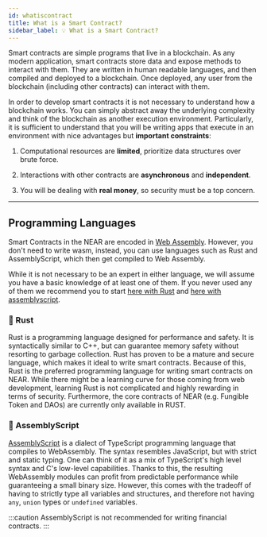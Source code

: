 ```yaml
---
id: whatiscontract
title: What is a Smart Contract?
sidebar_label: 💡 What is a Smart Contract?
---
```


Smart contracts are simple programs that live in a blockchain. As any modern application, smart contracts store data and expose methods to interact with them. They are written in human readable languages, and then compiled and deployed to a blockchain. Once deployed, any user from the blockchain (including other contracts) can interact with them.

In order to develop smart contracts it is not necessary to understand how a blockchain works. You can simply abstract away the underlying complexity and think of the blockchain as another execution environment. Particularly, it is sufficient to understand that you will be writing apps that execute in an environment with nice advantages but **important constraints**:

1. Computational resources are **limited**, prioritize data structures over brute force.

2. Interactions with other contracts are **asynchronous** and **independent**.

3. You will be dealing with **real money**, so security must be a top concern.

---

## Programming Languages
Smart Contracts in the NEAR are encoded in [Web Assembly](https://webassembly.org/). However, you don't need to write wasm, instead, you can use languages such as Rust and AssemblyScript, which then get compiled to Web Assembly.

While it is not necessary to be an expert in either language, we will assume you have a basic knowledge of at least one of them. If you never used any of them we recommend you to start [here with Rust](broken) and [here with assemblyscript](broken).

### 🦀 Rust
Rust is a programming language designed for performance and safety. It is syntactically similar to C++, but can guarantee memory safety without resorting to garbage collection. Rust has proven to be a mature and secure language, which makes it ideal to write smart contracts. Because of this, Rust is the preferred programming language for writing smart contracts on NEAR. While there might be a learning curve for those coming from web development, learning Rust is not complicated and highly rewarding in terms of security. Furthermore, the core contracts of NEAR (e.g. Fungible Token and DAOs) are currently only available in RUST.

### 🚀 AssemblyScript
[AssemblyScript](broken) is a dialect of TypeScript programming language that compiles to WebAssembly. The syntax resembles JavaScript, but with strict and static typing. One can think of it as a mix of TypeScript's high level syntax and C's low-level capabilities. Thanks to this, the resulting WebAssembly modules can profit from predictable performance while guaranteeing a small binary size. However, this comes with the tradeoff of having to strictly type all variables and structures, and therefore not having `any`, `union` types or `undefined` variables.

:::caution
AssemblyScript is not recommended for writing financial contracts.
:::